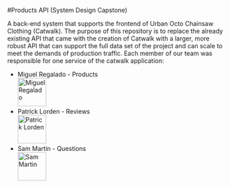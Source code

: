 #Products API (System Design Capstone) 

A back-end system that supports the frontend of Urban Octo Chainsaw Clothing (Catwalk).
The purpose of this repository is to replace the already existing API that came with the creation of Catwalk with a larger, more robust API that can support the full data set of the project and can scale to meet the demands of production traffic. Each member of our team was responsible for one service of the catwalk application: 

 - Miguel Regalado - Products <br /> <a href="https://github.com/miguelmar21"><img src="https://avatars.githubusercontent.com/u/76494184?v=4" alt="Miguel Regalado" width="65"/></a>
 - Patrick Lorden - Reviews <br /> <a href="https://github.com/Hellequin5"><img src="https://avatars.githubusercontent.com/u/89110644?v=4" alt="Patrick Lorden" width="65"/></a>
 - Sam Martin - Questions <br /> <a href="https://github.com/martin110sam"><img src="https://avatars.githubusercontent.com/u/78275235?v=4" alt="Sam Martin" width="65"/></a>
